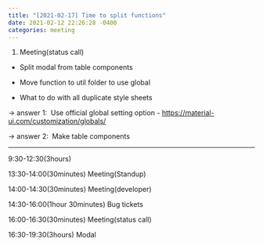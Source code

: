 ```yaml
---
title: "[2021-02-17] Time to split functions"
date: 2021-02-12 22:26:28 -0400
categories: meeting
---
```



1. Meeting(status call) 

* Split modal from table components

* Move function to util folder to use global

* What to do with all duplicate style sheets

-> answer 1:  Use official global setting option - https://material-ui.com/customization/globals/

-> answer 2:  Make table components



-----------------------------------------------------------



9:30-12:30(3hours)

13:30-14:00(30minutes) Meeting(Standup)

14:00-14:30(30minutes) Meeting(developer)

14:30-16:00(1hour 30minutes) Bug tickets

16:00-16:30(30minutes) Meeting(status call)

16:30-19:30(3hours) Modal
